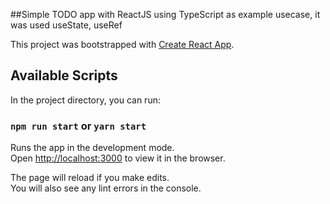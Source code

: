 ##Simple TODO app with ReactJS using TypeScript as example usecase, it was used useState, useRef

This project was bootstrapped with [Create React App](https://github.com/facebook/create-react-app).

## Available Scripts

In the project directory, you can run:

### `npm run start` or `yarn start`

Runs the app in the development mode.<br />
Open [http://localhost:3000](http://localhost:3000) to view it in the browser.

The page will reload if you make edits.<br />
You will also see any lint errors in the console.

